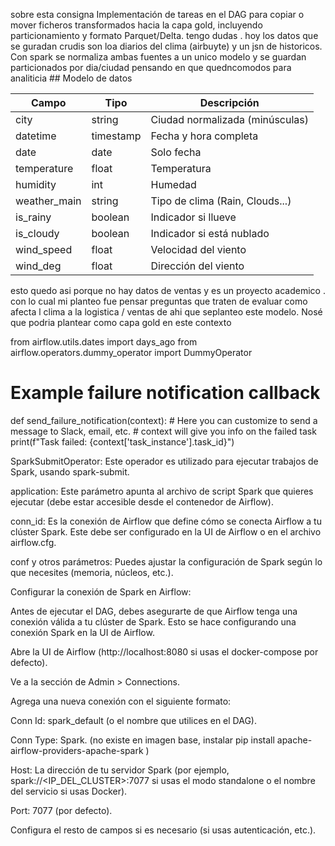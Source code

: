 sobre esta consigna Implementación de tareas en el DAG para copiar o mover ficheros transformados hacia la capa gold, incluyendo particionamiento y formato Parquet/Delta. tengo dudas . hoy los datos que se guradan crudis son loa diarios del clima (airbuyte) y un jsn de historicos. Con spark se normaliza ambas fuentes a un unico modelo y se guardan particionados por dia/ciudad pensando en que quedncomodos para analiticia  ## Modelo de datos

| Campo        | Tipo      | Descripción                     |
| ------------ | --------- | ------------------------------- |
| city         | string    | Ciudad normalizada (minúsculas) |
| datetime     | timestamp | Fecha y hora completa           |
| date         | date      | Solo fecha                      |
| temperature  | float     | Temperatura                     |
| humidity     | int       | Humedad                         |
| weather_main | string    | Tipo de clima (Rain, Clouds...) |
| is_rainy     | boolean   | Indicador si llueve             |
| is_cloudy    | boolean   | Indicador si está nublado       |
| wind_speed   | float     | Velocidad del viento            |
| wind_deg     | float     | Dirección del viento            |

 esto quedo asi porque no hay datos de ventas y es un proyecto academico . con lo cual mi planteo fue pensar preguntas que traten de evaluar como afecta  l clima a la logistica / ventas de ahi que seplanteo este modelo. Nosé que podria plantear como capa gold en este contexto



from airflow.utils.dates import days_ago
from airflow.operators.dummy_operator import DummyOperator

# Example failure notification callback
def send_failure_notification(context):
    # Here you can customize to send a message to Slack, email, etc.
    # context will give you info on the failed task
    print(f"Task failed: {context['task_instance'].task_id}")



SparkSubmitOperator: Este operador es utilizado para ejecutar trabajos de Spark, usando spark-submit.

application: Este parámetro apunta al archivo de script Spark que quieres ejecutar (debe estar accesible desde el contenedor de Airflow).

conn_id: Es la conexión de Airflow que define cómo se conecta Airflow a tu clúster Spark. Este debe ser configurado en la UI de Airflow o en el archivo airflow.cfg.

conf y otros parámetros: Puedes ajustar la configuración de Spark según lo que necesites (memoria, núcleos, etc.).

Configurar la conexión de Spark en Airflow:

Antes de ejecutar el DAG, debes asegurarte de que Airflow tenga una conexión válida a tu clúster de Spark. Esto se hace configurando una conexión Spark en la UI de Airflow.

Abre la UI de Airflow (http://localhost:8080 si usas el docker-compose por defecto).

Ve a la sección de Admin > Connections.

Agrega una nueva conexión con el siguiente formato:

Conn Id: spark_default (o el nombre que utilices en el DAG).

Conn Type: Spark. (no existe en imagen base, instalar pip install apache-airflow-providers-apache-spark
)

Host: La dirección de tu servidor Spark (por ejemplo, spark://<IP_DEL_CLUSTER>:7077 si usas el modo standalone o el nombre del servicio si usas Docker).

Port: 7077 (por defecto).

Configura el resto de campos si es necesario (si usas autenticación, etc.).